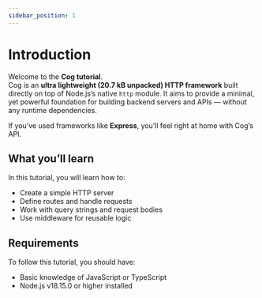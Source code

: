 ```yaml
---
sidebar_position: 1
---
```


# Introduction

Welcome to the **Cog tutorial**.  
Cog is an **ultra lightweight (20.7 kB unpacked) HTTP framework** built directly on top of Node.js’s
native `http` module. It aims to provide a minimal, yet powerful foundation for building backend
servers and APIs — without any runtime dependencies.

If you’ve used frameworks like **Express**, you’ll feel right at home with Cog’s API.

## What you’ll learn

In this tutorial, you will learn how to:

-   Create a simple HTTP server
-   Define routes and handle requests
-   Work with query strings and request bodies
-   Use middleware for reusable logic

## Requirements

To follow this tutorial, you should have:

-   Basic knowledge of JavaScript or TypeScript
-   Node.js v18.15.0 or higher installed

